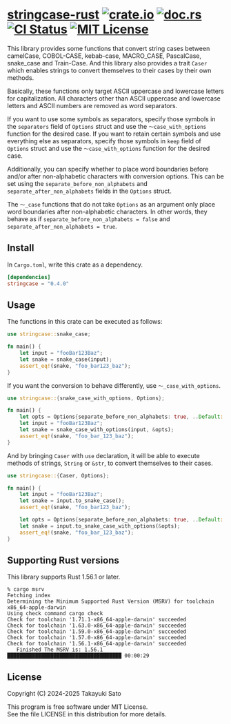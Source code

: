 # [stringcase-rust][repo-url] [![crate.io][crateio-img]][crateio-url] [![doc.rs][docrs-img]][docrs-url] [![CI Status][ci-img]][ci-url] [![MIT License][mit-img]][mit-url]

This library provides some functions that convert string cases between camelCase, COBOL-CASE, kebab-case, MACRO_CASE, PascalCase, snake_case and Train-Case.
And this library also provides a trait `Caser` which enables strings to convert themselves to their cases by their own methods.

Basically, these functions only target ASCII uppercase and lowercase letters for capitalization. All characters other than ASCII uppercase and lowercase letters and ASCII numbers are removed as word separators.

If you want to use some symbols as separators, specify those symbols in the `separators` field of `Options` struct and use the `〜case_with_options` function for the desired case.
If you want to retain certain symbols and use everything else as separators, specify those symbols in `keep` field of `Options` struct and use the `〜case_with_options` function for the desired case.

Additionally, you can specify whether to place word boundaries before and/or after non-alphabetic characters with conversion options.
This can be set using the `separate_before_non_alphabets` and `separate_after_non_alphabets` fields in the `Options` struct.

The `〜_case` functions that do not take `Options` as an argument only place word boundaries after non-alphabetic characters.
In other words, they behave as if `separate_before_non_alphabets = false` and `separate_after_non_alphabets = true`.

## Install

In `Cargo.toml`, write this crate as a dependency.

```toml
[dependencies]
stringcase = "0.4.0"
```

## Usage

The functions in this crate can be executed as follows:

```rust
use stringcase::snake_case;

fn main() {
    let input = "fooBar123Baz";
    let snake = snake_case(input);
    assert_eq!(snake, "foo_bar123_baz");
}
```

If you want the conversion to behave differently, use `〜_case_with_options`.

```rust
use stringcase::{snake_case_with_options, Options};

fn main() {
    let opts = Options{separate_before_non_alphabets: true, ..Default::default()};
    let input = "fooBar123Baz";
    let snake = snake_case_with_options(input, &opts);
    assert_eq!(snake, "foo_bar_123_baz");
}
```

And by bringing `Caser` with `use` declaration, it will be able to execute methods of strings, `String` or `&str`, to convert themselves to their cases.

```rust
use stringcase::{Caser, Options};

fn main() {
    let input = "fooBar123Baz";
    let snake = input.to_snake_case();
    assert_eq!(snake, "foo_bar123_baz");

    let opts = Options{separate_before_non_alphabets: true, ..Default::default()};
    let snake = input.to_snake_case_with_options(&opts);
    assert_eq!(snake, "foo_bar_123_baz");
}
```

## Supporting Rust versions

This library supports Rust 1.56.1 or later.

```
% cargo msrv
Fetching index
Determining the Minimum Supported Rust Version (MSRV) for toolchain x86_64-apple-darwin
Using check command cargo check
Check for toolchain '1.71.1-x86_64-apple-darwin' succeeded
Check for toolchain '1.63.0-x86_64-apple-darwin' succeeded
Check for toolchain '1.59.0-x86_64-apple-darwin' succeeded
Check for toolchain '1.57.0-x86_64-apple-darwin' succeeded
Check for toolchain '1.56.1-x86_64-apple-darwin' succeeded
   Finished The MSRV is: 1.56.1   █████████████████████████████████████ 00:00:29
```

## License

Copyright (C) 2024-2025 Takayuki Sato

This program is free software under MIT License.<br>
See the file LICENSE in this distribution for more details.


[repo-url]: https://github.com/sttk/stringcase-rust
[crateio-img]: https://img.shields.io/badge/crate.io-ver.0.4.0-fc8d62?logo=rust
[crateio-url]: https://crates.io/crates/stringcase
[docrs-img]: https://img.shields.io/badge/doc.rs-stringcase-66c2a5?logo=docs.rs
[docrs-url]: https://docs.rs/stringcase
[ci-img]: https://github.com/sttk/stringcase-rust/actions/workflows/rust.yml/badge.svg?branch=main
[ci-url]: https://github.com/sttk/stringcase-rust/actions?query=branch%3Amain
[mit-img]: https://img.shields.io/badge/license-MIT-green.svg
[mit-url]: https://opensource.org/licenses/MIT
